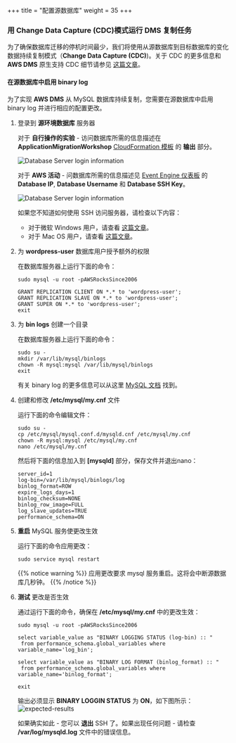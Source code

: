 +++
title = "配置源数据库"
weight = 35
+++

### 用 Change Data Capture (CDC)模式运行 DMS 复制任务

为了确保数据库迁移的停机时间最少，我们将使用从源数据库到目标数据库的变化数据持续复制模式（**Change Data Capture (CDC)**)。关于 CDC 的更多信息和 **AWS DMS** 原生支持 CDC 细节请参见 <a href="https://aws.amazon.com/blogs/database/aws-dms-now-supports-native-cdc-support/" target="_blank">这篇文章</a>。

#### 在源数据库中启用 binary log

为了实现 **AWS DMS** 从 MySQL 数据库持续复制，您需要在源数据库中启用 binary log 并进行相应的配置更改。

1. 登录到 **源环境数据库** 服务器

    对于 **自行操作的实验** - 访问数据库所需的信息描述在 **ApplicationMigrationWorkshop** <a href="https://us-west-2.console.aws.amazon.com/cloudformation/home?region=us-west-2#/" target="_blank">CloudFormation 模板</a> 的 **输出** 部分。

    ![Database Server login information](/db-mig/db-server-ssh-self-paced.zh.png)    

    对于 **AWS 活动** - 问数据库所需的信息描述见 <a href="https://dashboard.eventengine.run/dashboard" target="_blank">Event Engine 仪表板</a> 的 **Database IP**, **Database Username** 和 **Database SSH Key**。

    ![Database Server login information](/db-mig/db-server-ssh-event.png)

    如果您不知道如何使用 SSH 访问服务器，请检查以下内容：
    - 对于微软 Windows 用户，请查看 <a href="https://docs.aws.amazon.com/zh_cn/AWSEC2/latest/UserGuide/putty.html" target="_blank">这篇文章</a>。 
    - 对于 Mac OS 用户，请查看 <a href="https://docs.aws.amazon.com/quickstarts/latest/vmlaunch/step-2-connect-to-instance.html#sshclient" target="_blank">这篇文章</a>。

2. 为 **wordpress-user** 数据库用户授予额外的权限

    在数据库服务器上运行下面的命令：

    ```
    sudo mysql -u root -pAWSRocksSince2006

    GRANT REPLICATION CLIENT ON *.* to 'wordpress-user';
    GRANT REPLICATION SLAVE ON *.* to 'wordpress-user';
    GRANT SUPER ON *.* to 'wordpress-user';
    exit
    ```

3. 为 **bin logs** 创建一个目录 

    在数据库服务器上运行下面的命令：

    ```
    sudo su - 
    mkdir /var/lib/mysql/binlogs
    chown -R mysql:mysql /var/lib/mysql/binlogs
    exit
    ```

    有关 binary log 的更多信息可以从这里 <a href="https://dev.mysql.com/doc/refman/8.0/en/binary-log.html" target="_blank">MySQL 文档</a> 找到。

4. 创建和修改 **/etc/mysql/my.cnf** 文件

    运行下面的命令编辑文件：

    ```
    sudo su -
    cp /etc/mysql/mysql.conf.d/mysqld.cnf /etc/mysql/my.cnf
    chown -R mysql:mysql /etc/mysql/my.cnf
    nano /etc/mysql/my.cnf
    ```

    然后将下面的信息加入到 **[mysqld]** 部分，保存文件并退出nano：


    ```
    server_id=1
    log-bin=/var/lib/mysql/binlogs/log
    binlog_format=ROW
    expire_logs_days=1
    binlog_checksum=NONE
    binlog_row_image=FULL
    log_slave_updates=TRUE
    performance_schema=ON
    ```


5. **重启** MySQL 服务使更改生效

    运行下面的命令应用更改：

    ```
    sudo service mysql restart
    ```

    {{% notice warning %}}
应用更改要求 mysql 服务重启。这将会中断源数据库几秒钟。
{{% /notice %}}    

6. **测试** 更改是否生效

    通过运行下面的命令，确保在 **/etc/mysql/my.cnf** 中的更改生效：

    ```
    sudo mysql -u root -pAWSRocksSince2006

    select variable_value as "BINARY LOGGING STATUS (log-bin) :: "
     from performance_schema.global_variables where variable_name='log_bin';

    select variable_value as "BINARY LOG FORMAT (binlog_format) :: "
     from performance_schema.global_variables where variable_name='binlog_format';

    exit
    ```

    输出必须显示 **BINARY LOGGIN STATUS** 为 **ON**，如下图所示：
    ![expected-results](/db-mig/bin-log-verificaion.png)

    如果确实如此 - 您可以 **退出** SSH 了。如果出现任何问题 - 请检查 **/var/log/mysqld.log** 文件中的错误信息。